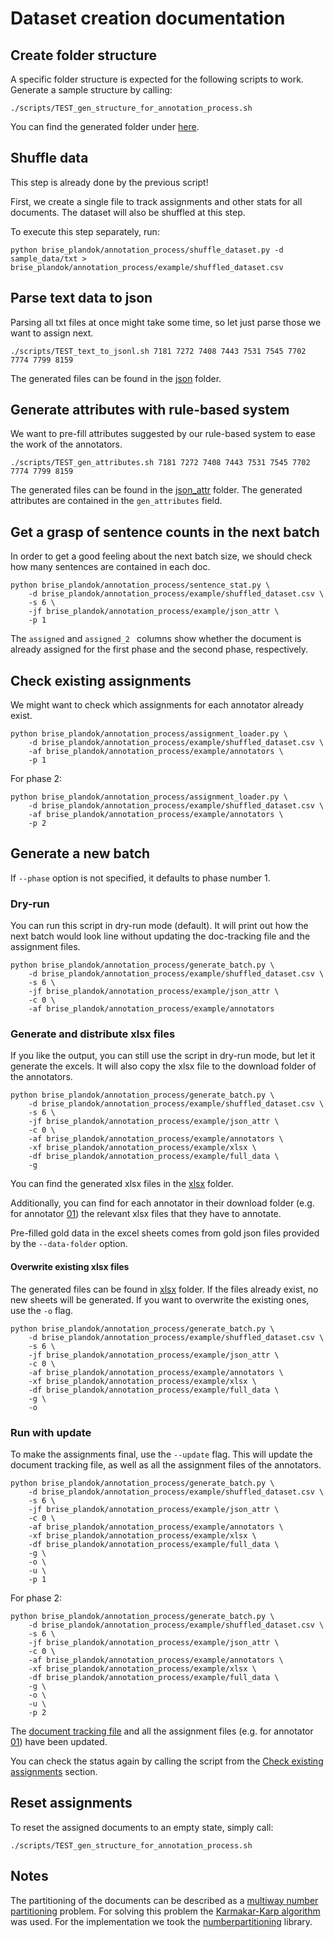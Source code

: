 # Dataset creation documentation

## Create folder structure

A specific folder structure is expected for the following scripts to work. Generate a sample structure by calling:

```
./scripts/TEST_gen_structure_for_annotation_process.sh
```

You can find the generated folder under [here](./example).

## Shuffle data

This step is already done by the previous script!

First, we create a single file to track assignments and other stats for all documents. The dataset will also be shuffled at this step.

To execute this step separately, run:

```
python brise_plandok/annotation_process/shuffle_dataset.py -d sample_data/txt > brise_plandok/annotation_process/example/shuffled_dataset.csv
```

## Parse text data to json

Parsing all txt files at once might take some time, so let just parse those we want to assign next.

```
./scripts/TEST_text_to_jsonl.sh 7181 7272 7408 7443 7531 7545 7702 7774 7799 8159
```

The generated files can be found in the [json](./example/json) folder.

## Generate attributes with rule-based system

We want to pre-fill attributes suggested by our rule-based system to ease the work of the annotators.

```
./scripts/TEST_gen_attributes.sh 7181 7272 7408 7443 7531 7545 7702 7774 7799 8159
```

The generated files can be found in the [json_attr](./example/json_attr) folder. The generated attributes are contained in the `gen_attributes` field.

## Get a grasp of sentence counts in the next batch

In order to get a good feeling about the next batch size, we should check how many sentences are contained in each doc. 

```
python brise_plandok/annotation_process/sentence_stat.py \
    -d brise_plandok/annotation_process/example/shuffled_dataset.csv \
    -s 6 \
    -jf brise_plandok/annotation_process/example/json_attr \
    -p 1
```

The `assigned` and `assigned_2 ` columns show whether the document is already assigned for the first phase and the second phase, respectively. 

## Check existing assignments

We might want to check which assignments for each annotator already exist.

```
python brise_plandok/annotation_process/assignment_loader.py \
    -d brise_plandok/annotation_process/example/shuffled_dataset.csv \
    -af brise_plandok/annotation_process/example/annotators \
    -p 1
```

For phase 2:
```
python brise_plandok/annotation_process/assignment_loader.py \
    -d brise_plandok/annotation_process/example/shuffled_dataset.csv \
    -af brise_plandok/annotation_process/example/annotators \
    -p 2
```

## Generate a new batch

If `--phase` option is not specified, it defaults to phase number 1.

### Dry-run

You can run this script in dry-run mode (default). It will print out how the next batch would look line without updating the doc-tracking file and the assignment files.

```
python brise_plandok/annotation_process/generate_batch.py \
    -d brise_plandok/annotation_process/example/shuffled_dataset.csv \
    -s 6 \
    -jf brise_plandok/annotation_process/example/json_attr \
    -c 0 \
    -af brise_plandok/annotation_process/example/annotators
```

### Generate and distribute xlsx files

If you like the output, you can still use the script in dry-run mode, but let it generate the excels. It will also copy the xlsx file to the download folder of the annotators.

```
python brise_plandok/annotation_process/generate_batch.py \
    -d brise_plandok/annotation_process/example/shuffled_dataset.csv \
    -s 6 \
    -jf brise_plandok/annotation_process/example/json_attr \
    -c 0 \
    -af brise_plandok/annotation_process/example/annotators \
    -xf brise_plandok/annotation_process/example/xlsx \
    -df brise_plandok/annotation_process/example/full_data \
    -g
```

You can find the generated xlsx files in the [xlsx](./example/xlsx) folder.  

Additionally, you can find for each annotator in their download folder (e.g. for annotator [01](./example/annotators/01/phase1/download)) the relevant xlsx files that they have to annotate.

Pre-filled gold data in the excel sheets comes from gold json files provided by the `--data-folder` option.

#### Overwrite existing xlsx files

The generated files can be found in [xlsx](./example/xlsx) folder. If the files already exist, no new sheets will be generated. If you want to overwrite the existing ones, use the `-o` flag.

```
python brise_plandok/annotation_process/generate_batch.py \
    -d brise_plandok/annotation_process/example/shuffled_dataset.csv \
    -s 6 \
    -jf brise_plandok/annotation_process/example/json_attr \
    -c 0 \
    -af brise_plandok/annotation_process/example/annotators \
    -xf brise_plandok/annotation_process/example/xlsx \
    -df brise_plandok/annotation_process/example/full_data \
    -g \
    -o
```

### Run with update

To make the assignments final, use the `--update` flag. This will update the document tracking file, as well as all the assignment files of the annotators.

```
python brise_plandok/annotation_process/generate_batch.py \
    -d brise_plandok/annotation_process/example/shuffled_dataset.csv \
    -s 6 \
    -jf brise_plandok/annotation_process/example/json_attr \
    -c 0 \
    -af brise_plandok/annotation_process/example/annotators \
    -xf brise_plandok/annotation_process/example/xlsx \
    -df brise_plandok/annotation_process/example/full_data \
    -g \
    -o \
    -u \
    -p 1
```

For phase 2:
```
python brise_plandok/annotation_process/generate_batch.py \
    -d brise_plandok/annotation_process/example/shuffled_dataset.csv \
    -s 6 \
    -jf brise_plandok/annotation_process/example/json_attr \
    -c 0 \
    -af brise_plandok/annotation_process/example/annotators \
    -xf brise_plandok/annotation_process/example/xlsx \
    -df brise_plandok/annotation_process/example/full_data \
    -g \
    -o \
    -u \
    -p 2
```

The [document tracking file](./example/shuffled_dataset.csv) and all the assignment files (e.g. for annotator [01](./example/annotators/01/phase1/assignment.txt)) have been updated.

You can check the status again by calling the script from the [Check existing assignments](#check-existing-assignments) section.

## Reset assignments

To reset the assigned documents to an empty state, simply call:

```
./scripts/TEST_gen_structure_for_annotation_process.sh
```

## Notes

The partitioning of the documents can be described as a [multiway number partitioning](https://en.wikipedia.org/wiki/Multiway_number_partitioning) problem. For solving this problem the [Karmakar-Karp algorithm](https://en.wikipedia.org/wiki/Largest_differencing_method) was used. For the implementation we took the [numberpartitioning](https://github.com/fuglede/numberpartitioning) library.